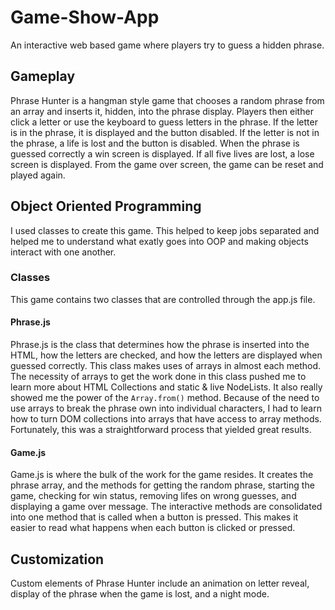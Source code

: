 # Game-Show-App
An interactive web based game where players try to guess a hidden phrase.

## Gameplay

Phrase Hunter is a hangman style game that chooses a random phrase from an array and inserts it, hidden, into the phrase display. Players then either click a letter or use the keyboard to guess letters in the phrase. If the letter is in the phrase, it is displayed and the button disabled. If the letter is not in the phrase, a life is lost and the button is disabled. When the phrase is guessed correctly a win screen is displayed. If all five lives are lost, a lose screen is displayed. From the game over screen, the game can be reset and played again.

## Object Oriented Programming

I used classes to create this game. This helped to keep jobs separated and helped me to understand what exatly goes into OOP and making objects interact with one another.

### Classes

This game contains two classes that are controlled through the app.js file.

#### Phrase.js

Phrase.js is the class that determines how the phrase is inserted into the HTML, how the letters are checked, and how the letters are displayed when guessed correctly. This class makes uses of arrays in almost each method. The necessity of arrays to get the work done in this class pushed me to learn more about HTML Collections and static & live NodeLists. It also really showed me the power of the `Array.from()` method. Because of the need to use arrays to break the phrase own into individual characters, I had to learn how to turn DOM collections into arrays that have access to array methods. Fortunately, this was a straightforward process that yielded great results.

#### Game.js

Game.js is where the bulk of the work for the game resides. It creates the phrase array, and the methods for getting the random phrase, starting the game, checking for win status, removing lifes on wrong guesses, and displaying a game over message. The interactive methods are consolidated into one method that is called when a button is pressed. This makes it easier to read what happens when each button is clicked or pressed.

## Customization

Custom elements of Phrase Hunter include an animation on letter reveal, display of the phrase when the game is lost, and a night mode.